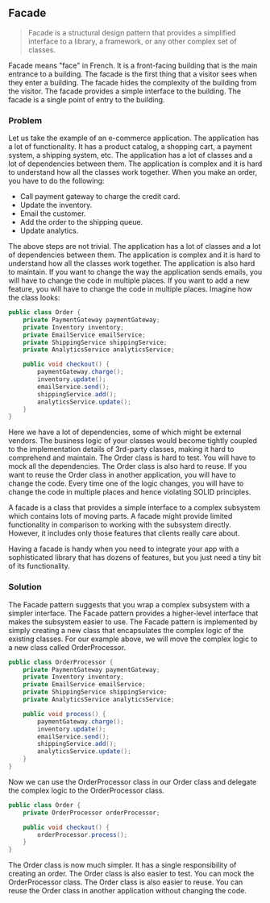 ## Facade

> Facade is a structural design pattern that provides a simplified interface to a library, a framework, or any other complex set of classes.

Facade means "face" in French. It is a front-facing building that is the main entrance to a building. The facade is the first thing that a visitor sees when they enter a building. The facade hides the complexity of the building from the visitor. The facade provides a simple interface to the building. The facade is a single point of entry to the building.

### Problem

Let us take the example of an e-commerce application. The application has a lot of functionality. It has a product catalog, a shopping cart, a payment system, a shipping system, etc. The application has a lot of classes and a lot of dependencies between them. The application is complex and it is hard to understand how all the classes work together. When you make an order, you have to do the following:
* Call payment gateway to charge the credit card.
* Update the inventory.
* Email the customer.
* Add the order to the shipping queue.
* Update analytics.
  
The above steps are not trivial. The application has a lot of classes and a lot of dependencies between them. The application is complex and it is hard to understand how all the classes work together. The application is also hard to maintain. If you want to change the way the application sends emails, you will have to change the code in multiple places. If you want to add a new feature, you will have to change the code in multiple places. Imagine how the class looks:
    
```java
public class Order {
    private PaymentGateway paymentGateway;
    private Inventory inventory;
    private EmailService emailService;
    private ShippingService shippingService;
    private AnalyticsService analyticsService;

    public void checkout() {
        paymentGateway.charge();
        inventory.update();
        emailService.send();
        shippingService.add();
        analyticsService.update();
    }
}
```

Here we have a lot of dependencies, some of which might be external vendors.
The business logic of your classes would become tightly coupled to the implementation details of 3rd-party classes, making it hard to comprehend and maintain. The Order class is hard to test. You will have to mock all the dependencies. The Order class is also hard to reuse. If you want to reuse the Order class in another application, you will have to change the code. Every time one of the logic changes, you will have to change the code in multiple places and hence violating SOLID principles.

A facade is a class that provides a simple interface to a complex subsystem which contains lots of moving parts. A facade might provide limited functionality in comparison to working with the subsystem directly. However, it includes only those features that clients really care about.

Having a facade is handy when you need to integrate your app with a sophisticated library that has dozens of features, but you just need a tiny bit of its functionality.

### Solution

The Facade pattern suggests that you wrap a complex subsystem with a simpler interface. The Facade pattern provides a higher-level interface that makes the subsystem easier to use. The Facade pattern is implemented by simply creating a new class that encapsulates the complex logic of the existing classes. For our example above, we will move the complex logic to a new class called OrderProcessor.

```java
public class OrderProcessor {
    private PaymentGateway paymentGateway;
    private Inventory inventory;
    private EmailService emailService;
    private ShippingService shippingService;
    private AnalyticsService analyticsService;

    public void process() {
        paymentGateway.charge();
        inventory.update();
        emailService.send();
        shippingService.add();
        analyticsService.update();
    }
}
```

Now we can use the OrderProcessor class in our Order class and delegate the complex logic to the OrderProcessor class.

```java
public class Order {
    private OrderProcessor orderProcessor;

    public void checkout() {
        orderProcessor.process();
    }
}
```
The Order class is now much simpler. It has a single responsibility of creating an order. The Order class is also easier to test. You can mock the OrderProcessor class. The Order class is also easier to reuse. You can reuse the Order class in another application without changing the code.